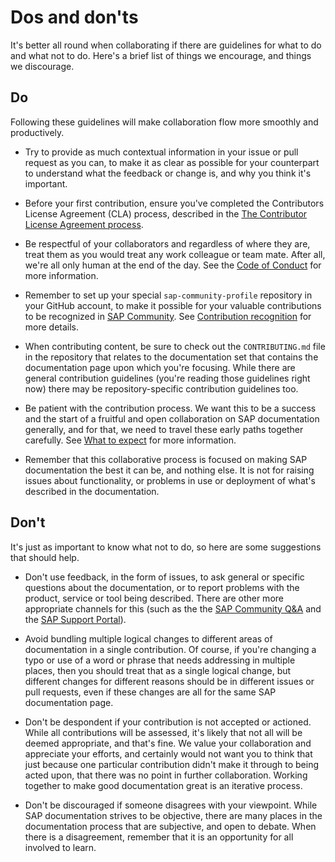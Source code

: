 # Dos and don'ts

It's better all round when collaborating if there are guidelines for what to do and what not to do. Here's a brief list of things we encourage, and things we discourage.

## Do

Following these guidelines will make collaboration flow more smoothly and productively.

- Try to provide as much contextual information in your issue or pull request as you can, to make it as clear as possible for your counterpart to understand what the feedback or change is, and why you think it's important.

- Before your first contribution, ensure you've completed the Contributors License Agreement (CLA) process, described in the [The Contributor License Agreement process](cla.md).

- Be respectful of your collaborators and regardless of where they are, treat them as you would treat any work colleague or team mate. After all, we're all only human at the end of the day. See the [Code of Conduct](code-of-conduct.md) for more information.

- Remember to set up your special `sap-community-profile` repository in your GitHub account, to make it possible for your valuable contributions to be recognized in [SAP Community][sap-community]. See [Contribution recognition](recognition.md) for more details.

- When contributing content, be sure to check out the `CONTRIBUTING.md` file in the repository that relates to the documentation set that contains the documentation page upon which you're focusing. While there are general contribution guidelines (you're reading those guidelines right now) there may be repository-specific contribution guidelines too.

- Be patient with the contribution process. We want this to be a success and the start of a fruitful and open collaboration on SAP documentation generally, and for that, we need to travel these early paths together carefully. See [What to expect](what-to-expect.md) for more information.

- Remember that this collaborative process is focused on making SAP documentation the best it can be, and nothing else. It is not for raising issues about functionality, or problems in use or deployment of what's described in the documentation.

## Don't

It's just as important to know what not to do, so here are some suggestions that should help.

- Don't use feedback, in the form of issues, to ask general or specific questions about the documentation, or to report problems with the product, service or tool being described. There are other more appropriate channels for this (such as the  the [SAP Community Q&A][sap-community-q&a] and the [SAP Support Portal][sap-support-portal]).

- Avoid bundling multiple logical changes to different areas of documentation in a single contribution. Of course, if you're changing a typo or use of a word or phrase that needs addressing in multiple places, then you should treat that as a single logical change, but different changes for different reasons should be in different issues or pull requests, even if these changes are all for the same SAP documentation page.

- Don't be despondent if your contribution is not accepted or actioned. While all contributions will be assessed, it's likely that not all will be deemed appropriate, and that's fine. We value your collaboration and appreciate your efforts, and certainly would not want you to think that just because one particular contribution didn't make it through to being acted upon, that there was no point in further collaboration. Working together to make good documentation great is an iterative process.

- Don't be discouraged if someone disagrees with your viewpoint. While SAP documentation strives to be objective, there are many places in the documentation process that are subjective, and open to debate. When there is a disagreement, remember that it is an opportunity for all involved to learn.

[sap-support-portal]: https://support.sap.com/
[sap-community-q&a]: https://answers.sap.com/
[sap-community]: https://community.sap.com/
